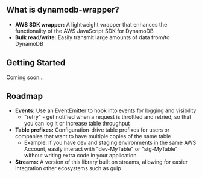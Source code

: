 ## What is dynamodb-wrapper?

- **AWS SDK wrapper:** A lightweight wrapper that enhances the functionality of the AWS JavaScript SDK for DynamoDB
- **Bulk read/write:** Easily transmit large amounts of data from/to DynamoDB

## Getting Started

Coming soon...

## Roadmap
- **Events:** Use an EventEmitter to hook into events for logging and visibility
    - "retry" - get notified when a request is throttled and retried, so that you can log it or increase table throughput
- **Table prefixes:** Configuration-drive table prefixes for users or companies that want to have multiple copies of the same table
    - Example: if you have dev and staging environments in the same AWS Account, easily interact with "dev-MyTable" or "stg-MyTable" without writing extra code in your application
- **Streams:** A version of this library built on streams, allowing for easier integration other ecosystems such as gulp